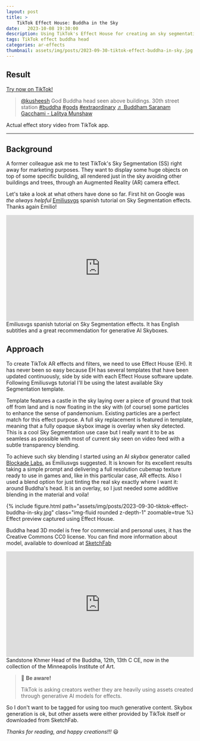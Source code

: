 ```yaml
---
layout: post
title: >
    TikTok Effect House: Buddha in the Sky
date:   2023-10-08 19:30:00
description: Using TikTok's Effect House for creating an sky segmentation effect featuring a huge Buddha head.
tags: TikTok effect buddha head
categories: ar-effects
thumbnail: assets/img/posts/2023-09-30-tiktok-effect-buddha-in-sky.jpg
---
```


## Result

<div class="row justify-content-center mt-3">
    <a class="btn btn-lg btn-block" href="https://vm.tiktok.com/ZMjKgGoKn/" role="button" target="_blank">Try now on TikTok!</a>
</div>

<blockquote class="tiktok-embed" cite="https://www.tiktok.com/@kusheesh/video/7286554333880028422" data-video-id="7286554333880028422" style="max-width: 605px;min-width: 325px;" data-autoplay="false" muted> <section> <a target="_blank" title="@kusheesh" href="https://www.tiktok.com/@kusheesh?refer=embed">@kusheesh</a> God Buddha head seen above buildings. 30th street station <a title="buddha" target="_blank" href="https://www.tiktok.com/tag/buddha?refer=embed">#buddha</a> <a title="gods" target="_blank" href="https://www.tiktok.com/tag/gods?refer=embed">#gods</a> <a title="extraordinary" target="_blank" href="https://www.tiktok.com/tag/extraordinary?refer=embed">#extraordinary</a> <a target="_blank" title="♬ Buddham Saranam Gacchami - Lalitya Munshaw" href="https://www.tiktok.com/music/Buddham-Saranam-Gacchami-6714343013839013890?refer=embed">♬ Buddham Saranam Gacchami - Lalitya Munshaw</a> </section> </blockquote> <script async src="https://www.tiktok.com/embed.js"></script>
<div class="caption">
    Actual effect story video from TikTok app.
</div>

---

## Background
A former colleague ask me to test TikTok's Sky Segmentation (SS) right away for marketing purposes. They want to display some huge objects on top of some specific building, all rendered just in the sky avoiding other buildings and trees, through an Augmented Reality (AR) camera effect.

Let's take a look at what others have done so far. First hit on Google was *the always helpful* [Emiliusvgs](https://www.patreon.com/emiliusvgs) spanish tutorial on Sky Segmentation effects. Thanks again Emilio!

<div>
    <style>
        .embed-container {
            position: relative;
            padding-bottom: 56.25%;
            height: 0;
            overflow: hidden;
            max-width: 100%;
        }
        .embed-container iframe,
        .embed-container object,
        .embed-container embed {
            position: absolute;
            top: 0;
            left: 0;
            width: 100%;
            height: 100%;
        }
    </style>
    <div class='embed-container'>
        <iframe src='https://www.youtube.com/embed/IPxOqc6bXqU' frameborder='0'
                allowfullscreen></iframe>
    </div>
</div>
<div class="caption">
    Emiliusvgs spanish tutorial on Sky Segmentation effects. It has English subtitles and a great recommendation for generative AI Skyboxes.
</div>

## Approach
To create TikTok AR effects and filters, we need to use Effect House (EH). It has never been so easy because EH has several templates that have been updated continuously, side by side with each Effect House software update. Following Emiliusvgs tutorial I'll be using the latest available Sky Segmentation template.

Template features a castle in the sky laying over a piece of ground that took off from land and is now floating in the sky with (of course) some particles to enhance the sense of pandemonium. Existing particles are a perfect match for this effect purpose. A full sky replacement is featured in template, meaning that a fully opaque skybox image is overlay when sky detected. This is a cool Sky Segmentation use case but I really want it to be as seamless as possible with most of current sky seen on video feed with a subtle transparency blending. 

To achieve such sky blending I started using an AI *skybox* generator called [Blockade Labs](https://skybox.blockadelabs.com/), as Emiliusvgs suggested. It is known for its excellent results taking a simple prompt and delivering a full resolution cubemap texture ready to use in games and, like in this particular case, AR effects. Also I used a blend option for just tinting the real sky exactly where I want it: around Buddha's head. It is an overlay, so I just needed some additive blending in the material and voila!

<div class="row justify-content-center mt-3">
    <div class="col-sm-7 mt-3 mt-md-0">
        {% include figure.html path="assets/img/posts/2023-09-30-tiktok-effect-buddha-in-sky.jpg" class="img-fluid rounded z-depth-1" zoomable=true %}
    </div>
</div>
<div class="caption">
    Effect preview captured using Effect House.
</div>

Buddha head 3D model is free for commercial and personal uses, it has the Creative Commons CC0 license. You can find more information about model, available to download at [SketchFab](https://sketchfab.com/)

<div>
    <style>
        .embed-container {
            position: relative;
            padding-bottom: 56.25%;
            height: 0;
            overflow: hidden;
            max-width: 100%;
        }
        .embed-container iframe,
        .embed-container object,
        .embed-container embed {
            position: absolute;
            top: 0;
            left: 0;
            width: 100%;
            height: 100%;
        }
    </style>
    <div class='embed-container'>
        <iframe title="Head of the Buddha, 12th - 13th C CE" frameborder="0" allowfullscreen mozallowfullscreen="true" webkitallowfullscreen="true" allow="autoplay; fullscreen; xr-spatial-tracking" xr-spatial-tracking execution-while-out-of-viewport execution-while-not-rendered web-share src="https://sketchfab.com/models/d1963b3475e24071b338b1ca782f4d82/embed">
        </iframe>
    </div>
</div>
<div class="caption">
    Sandstone Khmer Head of the Buddha, 12th, 13th C CE, now in the collection of the Minneapolis Institute of Art. 
</div>

> :eyes: **Be aware!**
> 
> TikTok is asking creators wether they are heavily using  assets created through generative AI models for effects.

So I don't want to be tagged for using too much generative content. Skybox generation is ok, but other assets were either provided by TikTok itself or downloaded from SketchFab.


*Thanks for reading, and happy creations!!!* :smiley: